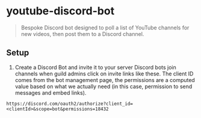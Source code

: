# youtube-discord-bot
> Bespoke Discord bot designed to poll a list of YouTube channels for new videos, then post them to a Discord channel.

## Setup
1. Create a Discord Bot and invite it to your server
Discord bots join channels when guild admins click on invite links like these.  The client ID comes from the bot management page, the permissions are a computed value based on what we actually need (in this case, permission to send messages and embed links).

```
https://discord.com/oauth2/authorize?client_id=<clientId>&scope=bot&permissions=18432
```
